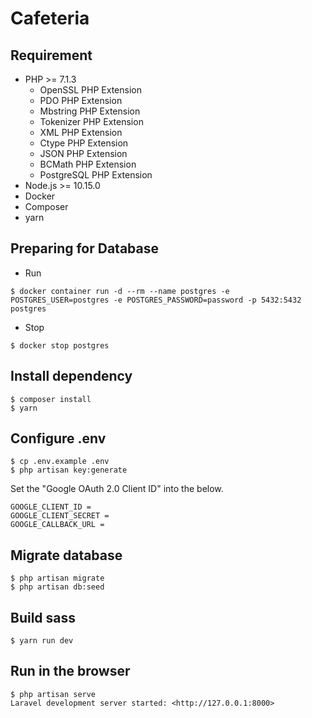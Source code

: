 # Cafeteria

## Requirement

- PHP >= 7.1.3
    - OpenSSL PHP Extension
    - PDO PHP Extension
    - Mbstring PHP Extension
    - Tokenizer PHP Extension
    - XML PHP Extension
    - Ctype PHP Extension
    - JSON PHP Extension
    - BCMath PHP Extension
    - PostgreSQL PHP Extension 
- Node.js >= 10.15.0
- Docker
- Composer
- yarn

## Preparing for Database
- Run
```
$ docker container run -d --rm --name postgres -e POSTGRES_USER=postgres -e POSTGRES_PASSWORD=password -p 5432:5432 postgres
```

- Stop
```
$ docker stop postgres
```

## Install dependency

```
$ composer install
$ yarn
```

## Configure .env

```
$ cp .env.example .env
$ php artisan key:generate
```

Set the "Google OAuth 2.0 Client ID" into the below.

```
GOOGLE_CLIENT_ID =
GOOGLE_CLIENT_SECRET =
GOOGLE_CALLBACK_URL =
```

## Migrate database

```
$ php artisan migrate
$ php artisan db:seed
```

## Build sass

```
$ yarn run dev
```

## Run in the browser

```
$ php artisan serve
Laravel development server started: <http://127.0.0.1:8000>
```

